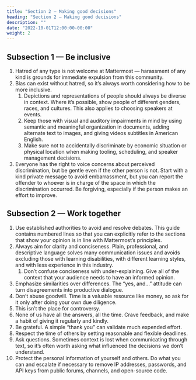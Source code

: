 ```yaml
---
title: "Section 2 — Making good decisions"
heading: "Section 2 — Making good decisions"
description: ""
date: "2022-10-01T12:00:00-00:00"
weight: 2
---
```

## Subsection 1 — Be inclusive

1. Hatred of any type is not welcome at Mattermost — harassment of any kind is grounds for immediate expulsion from this community.
2. Bias can exist without hatred, so it’s always worth considering how to be more inclusive.
    1. Depictions and representations of people should always be diverse in context. Where it’s possible, show people of different genders, races, and cultures. This also applies to choosing speakers at events.
    2. Keep those with visual and auditory impairments in mind by using semantic and meaningful organization in documents, adding alternate text to images, and giving videos subtitles in American English.
    3. Make sure not to accidentally discriminate by economic situation or physical location when making tooling, scheduling, and speaker management decisions.
3. Everyone has the right to voice concerns about perceived discrimination, but be gentle even if the other person is not. Start with a kind private message to avoid embarrassment, but you can report the offender to whoever is in charge of the space in which the discrimination occurred. Be forgiving, especially if the person makes an effort to improve.

## Subsection 2 — Work together

1. Use established authorities to avoid and resolve debates. This guide contains numbered lines so that you can explicitly refer to the sections that show your opinion is in line with Mattermost’s principles.
2. Always aim for clarity and conciseness. Plain, professional, and descriptive language solves many communication issues and avoids excluding those with learning disabilities, with different learning styles, and with less experience in this industry.
    1. Don’t confuse conciseness with under-explaining. Give all of the context that your audience needs to have an informed opinion.
3. Emphasize similarities over differences. The “yes, and…” attitude can turn disagreements into productive dialogue.
4. Don’t abuse goodwill. Time is a valuable resource like money, so ask for it only after doing your own due diligence.
5. This isn’t the place for controversy.
6. None of us have all the answers, all the time. Crave feedback, and make a habit of giving it regularly and kindly.
7. Be grateful. A simple “thank you” can validate much expended effort.
8. Respect the time of others by setting reasonable and flexible deadlines.
9. Ask questions. Sometimes context is lost when communicating through text, so it’s often worth asking what influenced the decisions we don’t understand.
10. Protect the personal information of yourself and others. Do what you can and escalate if necessary to remove IP addresses, passwords, and API keys from public forums, channels, and open-source code.
